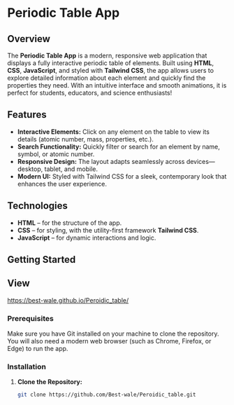 # Periodic Table App

## Overview

The **Periodic Table App** is a modern, responsive web application that displays a fully interactive periodic table of elements. Built using **HTML**, **CSS**, **JavaScript**, and styled with **Tailwind CSS**, the app allows users to explore detailed information about each element and quickly find the properties they need. With an intuitive interface and smooth animations, it is perfect for students, educators, and science enthusiasts!

## Features

- **Interactive Elements:** Click on any element on the table to view its details (atomic number, mass, properties, etc.).
- **Search Functionality:** Quickly filter or search for an element by name, symbol, or atomic number.
- **Responsive Design:** The layout adapts seamlessly across devices—desktop, tablet, and mobile.
- **Modern UI:** Styled with Tailwind CSS for a sleek, contemporary look that enhances the user experience.

## Technologies

- **HTML** – for the structure of the app.
- **CSS** – for styling, with the utility-first framework **Tailwind CSS**.
- **JavaScript** – for dynamic interactions and logic.

## Getting Started
## View

https://best-wale.github.io/Peroidic_table/
### Prerequisites

Make sure you have Git installed on your machine to clone the repository. You will also need a modern web browser (such as Chrome, Firefox, or Edge) to run the app.

### Installation

1. **Clone the Repository:**

   ```bash
   git clone https://github.com/Best-wale/Peroidic_table.git
